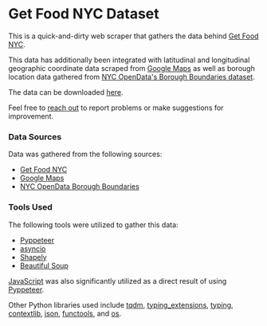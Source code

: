 # Get Food NYC Dataset

This is a quick-and-dirty web scraper that gathers the data behind [Get Food NYC](https://dsny.maps.arcgis.com/apps/webappviewer/index.html?id=35901167a9d84fb0a2e0672d344f176f).

This data has additionally been integrated with latitudinal and longitudinal geographic coordinate data scraped from [Google Maps](https://www.google.com/maps) as well as borough location data gathered from [NYC OpenData's Borough Boundaries dataset](https://data.cityofnewyork.us/City-Government/Borough-Boundaries/tqmj-j8zm).

The data can be downloaded [here](https://raw.githubusercontent.com/paul-tqh-nguyen/get_food_nyc_dataset/master/scraped_data_with_geo_spatial.json).

Feel free to  [reach out](https://paul-tqh-nguyen.github.io/about/#contact)  to report problems or make suggestions for improvement.

### Data Sources

Data was gathered from the following sources:
- [Get Food NYC](https://dsny.maps.arcgis.com/apps/webappviewer/index.html?id=35901167a9d84fb0a2e0672d344f176f)
- [Google Maps](https://www.google.com/maps)
- [NYC OpenData Borough Boundaries](https://data.cityofnewyork.us/City-Government/Borough-Boundaries/tqmj-j8zm)

### Tools Used

The following tools were utilized to gather this data:

- [Pyppeteer](https://pyppeteer.github.io/pyppeteer/)
- [asyncio](https://docs.python.org/3/library/asyncio.html)
- [Shapely](https://shapely.readthedocs.io/en/latest/manual.html)
- [Beautiful Soup](https://www.crummy.com/software/BeautifulSoup/bs4/doc/)

[JavaScript](https://www.javascript.com/) was also significantly utilized as a direct result of using [Pyppeteer](https://pyppeteer.github.io/pyppeteer/).

Other Python libraries used include [tqdm](https://github.com/tqdm/tqdm), [typing_extensions](https://github.com/python/typing/blob/master/typing_extensions/README.rst), [typing](https://github.com/python/typing), [contextlib](https://docs.python.org/3/library/contextlib.html), [json](https://docs.python.org/3/library/json.html), [functools](https://docs.python.org/3/library/functools.html), and [os](https://docs.python.org/3/library/os.html).